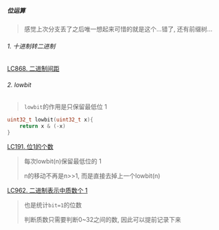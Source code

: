 ##### 位运算
> 感觉上次分支丢了之后唯一想起来可惜的就是这个...错了, 还有前缀树...

###### 1. 十进制转二进制
[LC868. 二进制间距]()

###### 2. lowbit
> `lowbit`的作用是只保留最低位 1
```CPP
uint32_t lowbit(uint32_t x){
    return x & (-x)
}
```
[LC191. 位1的个数]()
> 每次lowbit(n)保留最低位的 1
> 
> n的移动不再是n>>1, 而是直接去掉上一个lowbit(n)

[LC962. 二进制表示中质数个 1]()
> 也是统计`bit=1`的位数
> 
> 判断质数只需要判断0~32之间的数, 因此可以提前记录下来